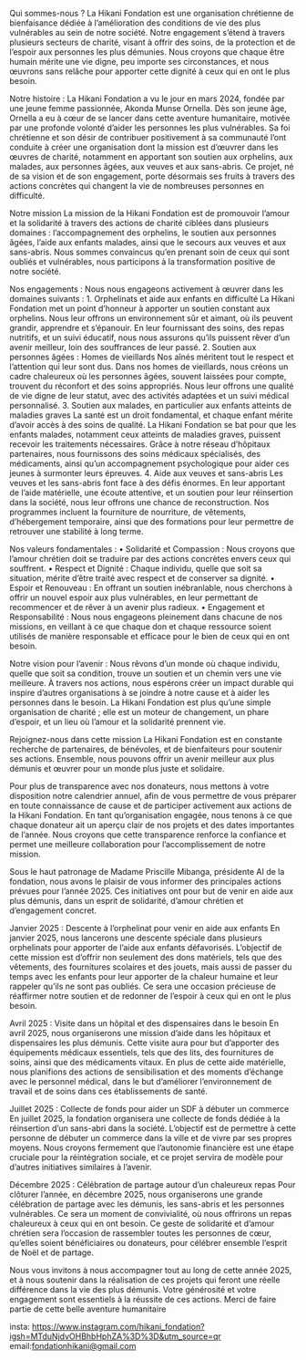 Qui sommes-nous ?
La Hikani Fondation est une organisation chrétienne de bienfaisance dédiée à l’amélioration des conditions de vie des plus vulnérables au sein de notre société. Notre engagement s’étend à travers plusieurs secteurs de charité, visant à offrir des soins, de la protection et de l’espoir aux personnes les plus démunies. Nous croyons que chaque être humain mérite une vie digne, peu importe ses circonstances, et nous œuvrons sans relâche pour apporter cette dignité à ceux qui en ont le plus besoin.

Notre histoire :
La Hikani Fondation a vu le jour en mars 2024, fondée par une jeune femme passionnée, Akonda Munse Ornella. Dès son jeune âge, Ornella a eu à cœur de se lancer dans cette aventure humanitaire, motivée par une profonde volonté d’aider les personnes les plus vulnérables. Sa foi chrétienne et son désir de contribuer positivement à sa communauté l’ont conduite à créer une organisation dont la mission est d’œuvrer dans les œuvres de charité, notamment en apportant son soutien aux orphelins, aux malades, aux personnes âgées, aux veuves et aux sans-abris. Ce projet, né de sa vision et de son engagement, porte désormais ses fruits à travers des actions concrètes qui changent la vie de nombreuses personnes en difficulté.

Notre mission
La mission de la Hikani Fondation est de promouvoir l’amour et la solidarité à travers des actions de charité ciblées dans plusieurs domaines : l’accompagnement des orphelins, le soutien aux personnes âgées, l’aide aux enfants malades, ainsi que le secours aux veuves et aux sans-abris. Nous sommes convaincus qu’en prenant soin de ceux qui sont oubliés et vulnérables, nous participons à la transformation positive de notre société.

Nos engagements :
Nous nous engageons activement à œuvrer dans les domaines suivants :
	1.	Orphelinats et aide aux enfants en difficulté
La Hikani Fondation met un point d’honneur à apporter un soutien constant aux orphelins. Nous leur offrons un environnement sûr et aimant, où ils peuvent grandir, apprendre et s’épanouir. En leur fournissant des soins, des repas nutritifs, et un suivi éducatif, nous nous assurons qu’ils puissent rêver d’un avenir meilleur, loin des souffrances de leur passé.
	2.	Soutien aux personnes âgées : Homes de vieillards
Nos aînés méritent tout le respect et l’attention qui leur sont dus. Dans nos homes de vieillards, nous créons un cadre chaleureux où les personnes âgées, souvent laissées pour compte, trouvent du réconfort et des soins appropriés. Nous leur offrons une qualité de vie digne de leur statut, avec des activités adaptées et un suivi médical personnalisé.
	3.	Soutien aux malades, en particulier aux enfants atteints de maladies graves
La santé est un droit fondamental, et chaque enfant mérite d’avoir accès à des soins de qualité. La Hikani Fondation se bat pour que les enfants malades, notamment ceux atteints de maladies graves, puissent recevoir les traitements nécessaires. Grâce à notre réseau d’hôpitaux partenaires, nous fournissons des soins médicaux spécialisés, des médicaments, ainsi qu’un accompagnement psychologique pour aider ces jeunes à surmonter leurs épreuves.
	4.	Aide aux veuves et sans-abris
Les veuves et les sans-abris font face à des défis énormes. En leur apportant de l’aide matérielle, une écoute attentive, et un soutien pour leur réinsertion dans la société, nous leur offrons une chance de reconstruction. Nos programmes incluent la fourniture de nourriture, de vêtements, d’hébergement temporaire, ainsi que des formations pour leur permettre de retrouver une stabilité à long terme.

Nos valeurs fondamentales :
	•	Solidarité et Compassion : Nous croyons que l’amour chrétien doit se traduire par des actions concrètes envers ceux qui souffrent.
	•	Respect et Dignité : Chaque individu, quelle que soit sa situation, mérite d’être traité avec respect et de conserver sa dignité.
	•	Espoir et Renouveau : En offrant un soutien inébranlable, nous cherchons à offrir un nouvel espoir aux plus vulnérables, en leur permettant de recommencer et de rêver à un avenir plus radieux.
	•	Engagement et Responsabilité : Nous nous engageons pleinement dans chacune de nos missions, en veillant à ce que chaque don et chaque ressource soient utilisés de manière responsable et efficace pour le bien de ceux qui en ont besoin.

Notre vision pour l’avenir :
Nous rêvons d’un monde où chaque individu, quelle que soit sa condition, trouve un soutien et un chemin vers une vie meilleure. À travers nos actions, nous espérons créer un impact durable qui inspire d’autres organisations à se joindre à notre cause et à aider les personnes dans le besoin. La Hikani Fondation est plus qu’une simple organisation de charité ; elle est un moteur de changement, un phare d’espoir, et un lieu où l’amour et la solidarité prennent vie.

Rejoignez-nous dans cette mission
La Hikani Fondation est en constante recherche de partenaires, de bénévoles, et de bienfaiteurs pour soutenir ses actions. Ensemble, nous pouvons offrir un avenir meilleur aux plus démunis et œuvrer pour un monde plus juste et solidaire.





Pour plus de transparence avec nos donateurs, nous mettons à votre disposition notre calendrier annuel, afin de vous permettre de vous préparer en toute connaissance de cause et de participer activement aux actions de la Hikani Fondation. En tant qu’organisation engagée, nous tenons à ce que chaque donateur ait un aperçu clair de nos projets et des dates importantes de l’année. Nous croyons que cette transparence renforce la confiance et permet une meilleure collaboration pour l’accomplissement de notre mission.

Sous le haut patronage de Madame Priscille Mibanga, présidente AI de la fondation, nous avons le plaisir de vous informer des principales actions prévues pour l’année 2025. Ces initiatives ont pour but de venir en aide aux plus démunis, dans un esprit de solidarité, d’amour chrétien et d’engagement concret.

Janvier 2025 : Descente à l’orphelinat pour venir en aide aux enfants
En janvier 2025, nous lancerons une descente spéciale dans plusieurs orphelinats pour apporter de l’aide aux enfants défavorisés. L’objectif de cette mission est d’offrir non seulement des dons matériels, tels que des vêtements, des fournitures scolaires et des jouets, mais aussi de passer du temps avec les enfants pour leur apporter de la chaleur humaine et leur rappeler qu’ils ne sont pas oubliés. Ce sera une occasion précieuse de réaffirmer notre soutien et de redonner de l’espoir à ceux qui en ont le plus besoin.

Avril 2025 : Visite dans un hôpital et des dispensaires dans le besoin
En avril 2025, nous organiserons une mission d’aide dans les hôpitaux et dispensaires les plus démunis. Cette visite aura pour but d’apporter des équipements médicaux essentiels, tels que des lits, des fournitures de soins, ainsi que des médicaments vitaux. En plus de cette aide matérielle, nous planifions des actions de sensibilisation et des moments d’échange avec le personnel médical, dans le but d’améliorer l’environnement de travail et de soins dans ces établissements de santé.

Juillet 2025 : Collecte de fonds pour aider un SDF à débuter un commerce
En juillet 2025, la fondation organisera une collecte de fonds dédiée à la réinsertion d’un sans-abri dans la société. L’objectif est de permettre à cette personne de débuter un commerce dans la ville et de vivre par ses propres moyens. Nous croyons fermement que l’autonomie financière est une étape cruciale pour la réintégration sociale, et ce projet servira de modèle pour d’autres initiatives similaires à l’avenir.

Décembre 2025 : Célébration de partage autour d’un chaleureux repas
Pour clôturer l’année, en décembre 2025, nous organiserons une grande célébration de partage avec les démunis, les sans-abris et les personnes vulnérables. Ce sera un moment de convivialité, où nous offrirons un repas chaleureux à ceux qui en ont besoin. Ce geste de solidarité et d’amour chrétien sera l’occasion de rassembler toutes les personnes de cœur, qu’elles soient bénéficiaires ou donateurs, pour célébrer ensemble l’esprit de Noël et de partage.

Nous vous invitons à nous accompagner tout au long de cette année 2025, et à nous soutenir dans la réalisation de ces projets qui feront une réelle différence dans la vie des plus démunis. Votre générosité et votre engagement sont essentiels à la réussite de ces actions. Merci de faire partie de cette belle aventure humanitaire






insta: https://www.instagram.com/hikani_fondation?igsh=MTduNjdvOHBhbHphZA%3D%3D&utm_source=qr
email:fondationhikani@gmail.com
